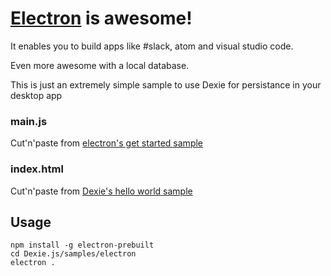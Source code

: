 # [Electron](http://electron.atom.io) is awesome!
It enables you to build apps like #slack, atom and visual studio code.

Even more awesome with a local database.

This is just an extremely simple sample to use Dexie for persistance in your desktop app

### main.js

Cut'n'paste from [electron's get started sample](https://github.com/electron/electron/blob/master/docs/tutorial/quick-start.md#write-your-first-electron-app)

### index.html

Cut'n'paste from [Dexie's hello world sample](https://github.com/dfahlander/Dexie.js/blob/master/README.md#hello-world)


## Usage
```
npm install -g electron-prebuilt
cd Dexie.js/samples/electron
electron .
```
